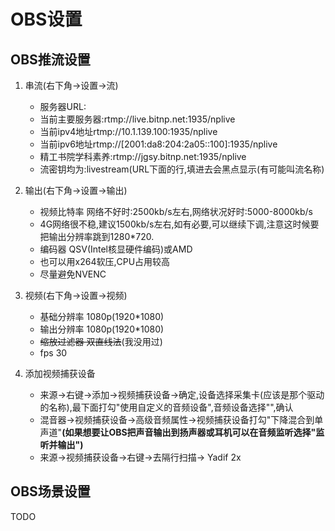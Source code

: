 # OBS设置

## OBS推流设置

1. 串流(右下角->设置->流)
   - 服务器URL:
   - 当前主要服务器:rtmp://live.bitnp.net:1935/nplive
   - 当前ipv4地址rtmp://10.1.139.100:1935/nplive
   - 当前ipv6地址rtmp://[2001:da8:204:2a05::100]:1935/nplive
   - 精工书院学科素养:rtmp://jgsy.bitnp.net:1935/nplive
   - 流密钥均为:livestream(URL下面的行,填进去会黑点显示(有可能叫流名称)

2. 输出(右下角->设置->输出)
   - 视频比特率 网络不好时:2500kb/s左右,网络状况好时:5000-8000kb/s
   - 4G网络很不稳,建议1500kb/s左右,如有必要,可以继续下调,注意这时候要把输出分辨率跳到1280*720.
   - 编码器 QSV(Intel核显硬件编码)或AMD
   - 也可以用x264软压,CPU占用较高
   - 尽量避免NVENC
3. 视频(右下角->设置->视频)
   - 基础分辨率 1080p(1920*1080)
   - 输出分辨率 1080p(1920*1080)
   - ~~缩放过滤器 双直线法~~(我没用过)
   - fps 30

4. 添加视频捕获设备

   - 来源->右键->添加->视频捕获设备->确定,设备选择采集卡(应该是那个驱动的名称),最下面打勾"使用自定义的音频设备",音频设备选择"",确认
   - 混音器->视频捕获设备->高级音频属性->视频捕获设备打勾"下降混合到单声道"**(如果想要让OBS把声音输出到扬声器或耳机可以在音频监听选择"监听并输出")**
   - 来源->视频捕获设备->右键->去隔行扫描-> Yadif 2x

## OBS场景设置

TODO